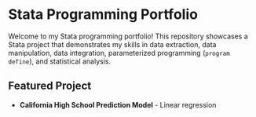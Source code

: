 # Stata Programming Portfolio

Welcome to my Stata programming portfolio! This repository showcases a Stata project that demonstrates my skills in data extraction, data manipulation, data integration, parameterized programming (`program define`), and statistical analysis.

## Featured Project
- **California High School Prediction Model** - Linear regression
